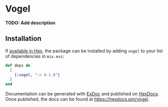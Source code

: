 # Vogel

**TODO: Add description**

## Installation

If [available in Hex](https://hex.pm/docs/publish), the package can be installed
by adding `vogel` to your list of dependencies in `mix.exs`:

```elixir
def deps do
  [
    {:vogel, "~> 0.1.0"}
  ]
end
```

Documentation can be generated with [ExDoc](https://github.com/elixir-lang/ex_doc)
and published on [HexDocs](https://hexdocs.pm). Once published, the docs can
be found at <https://hexdocs.pm/vogel>.

